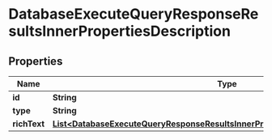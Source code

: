 

# DatabaseExecuteQueryResponseResultsInnerPropertiesDescription


## Properties

| Name | Type | Description | Notes |
|------------ | ------------- | ------------- | -------------|
|**id** | **String** |  |  [optional] |
|**type** | **String** |  |  [optional] |
|**richText** | [**List&lt;DatabaseExecuteQueryResponseResultsInnerPropertiesDescriptionRichTextInner&gt;**](DatabaseExecuteQueryResponseResultsInnerPropertiesDescriptionRichTextInner.md) |  |  [optional] |



